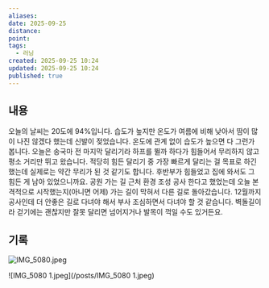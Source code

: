 ```yaml
---
aliases:
date: 2025-09-25
distance:
point:
tags:
  - 러닝
created: 2025-09-25 10:24
updated: 2025-09-25 10:24
published: true
---
```


## 내용
오늘의 날씨는 20도에 94%입니다. 습도가 높지만 온도가 여름에 비해 낮아서 땀이 많이 나진 않겠다 했는데 신발이 젖었습니다. 온도에 관계 없이 습도가 높으면 다 그런가 봅니다.
오늘은 송국마 전 마지막 달리기라 하프를 뛸까 하다가 힘들어서 무리하지 않고 평소 거리만 뛰고 왔습니다. 적당히 힘든 달리기 중 가장 빠르게 달리는 걸 목표로 하긴 했는데 실제로는 약간 무리가 된 것 같기도 합니다. 후반부가 힘들었고 집에 와서도 그 힘든 게 남아 있었으니까요.
공원 가는 길 근처 환경 조성 공사 한다고 했었는데 오늘 본격적으로 시작했는지(아니면 어제) 가는 길이 막혀서 다른 길로 돌아갔습니다. 12월까지 공사인데 더 안좋은 길로 다녀야 해서 부사 조심하면서 다녀야 할 것 같습니다. 벽돌길이라 걷기에는 괜찮지만 잘못 달리면 넘어지거나 발목이 꺽일 수도 있거든요.
## 기록

![IMG_5080.jpeg](/posts/IMG_5080.jpeg)

![IMG_5080 1.jpeg](/posts/IMG_5080 1.jpeg)